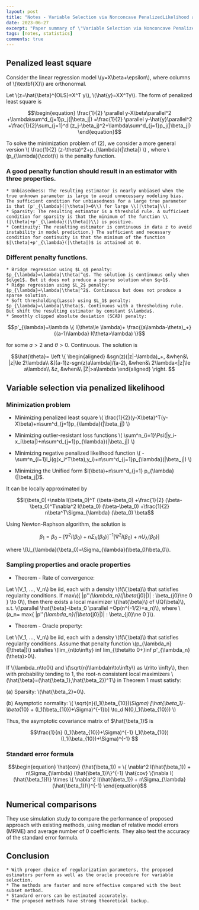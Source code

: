 ```yaml
---
layout: post
title: "Notes - Variable Selection via Nonconcave PenalizedLikelihood and its Oracle Properties"
date: 2023-06-27
excerpt: "Paper summary of \"Variable Selection via Nonconcave PenalizedLikelihood and its Oracle Properties\"."
tags: [notes, statistics]
comments: true
---
```


## Penalized least square

Consider the linear regression model \\(y=X\beta+\epsilon\\), where columns of \\(\textbf{X}\\) are orthonormal.

Let \\(z=\hat{\beta}^{OLS}=X^T y\\), \\(\hat{y}=XX^Ty\\). The form of penalized least square is

$$\begin{equation}
\frac{1}{2} \parallel y-X\beta\parallel^2 +\lambda\sum^d_{j=1}p_j(|\beta_j|)
=\frac{1}{2} \parallel y-\hat{y}\parallel^2 +\frac{1}{2}\sum_{j=1}^d (z_j-\beta_j)^2+\lambda\sum^d_{j=1}p_j(|\beta_j|)
  \end{equation}$$


To solve the minimization problem of (2), we consider a more general version
\\(
    \frac{1}{2} (z-\theta)^2+p_{\lambda}(|\theta|)
\\)
, where \\(p\_{\lambda}(\cdot)\\) is the penalty function.


### A good penalty function should result in an estimator with three properties.

    * Unbiasedness: The resulting estimator is nearly unbiased when the true unknown parameter is large to avoid unnecessary modeling bias. The sufficient condition for unbiasedness for a large true parameter is that (p'_{\lambda}(|\theta|)=0\\) for large \\(|\theta|\\).
    * Sparsity: The resulting estimator is a threshold rule. A sufficient condition for sparsity is that the minimum of the function \\(|\theta|+p'_{\lambda}(|\theta|)\\) is positive.
    * Continuity: The resulting estimator is continuous in data z to avoid instability in model prediction.} The sufficient and necessary condition for continuity is that the minimum of the function $|\theta|+p'_{\lambda}(|\theta|)$ is attained at 0.

### Different penalty functions.

    * Bridge regression using $L_q$ penalty: $p_{\lambda}=\lambda|\theta|^q$. The solution is continuous only when $q\ge1$. But it does not produce a sparse solution when $q>1$.
    * Ridge regression using $L_2$ penalty: $p_{\lambda}=\lambda|\theta|^2$. Continuous but does not produce a sparse solution.
    * Soft thresholding(Lasso) using $L_1$ penalty: $p_{\lambda}=\lambda|\theta|$. Continuous with a thresholding rule. But shift the resulting estimator by constant $\lambda$.
    * Smoothly clipped absolute deviation (SCAD) penalty:

  $$p'_{\lambda}=\lambda \{ I(\theta\le \lambda)+ \frac{(a\lambda-\theta)_+}{(a-1)\lambda} I(\theta>\lambda) \}$$

for some $a>2$ and $\theta>0$. Continuous. The solution is

$$\hat{\theta}=
\left \{ 
\begin{aligned}
    &sgn(z)(|z|-\lambda)_+, &when&\ |z|\le 2\lambda\\
    &[(a-1)z-sgn(z)a\lambda]/(a-2), &when&\ 2\lambda<|z|\le a\lambda\\
    &z, &when&\ |Z|>a\lambda
\end{aligned}
\right. $$


## Variable selection via penalized likelihood

### Minimization problem
  
* Minimizing penalized least square
\\(
\frac{1}{2}(y-X\beta)^T(y-X\beta)+n\sum^d_{j=1}p_{\lambda}(|\beta_j|)
\\)

* Minimizing outlier-resistant loss functions
\\(
\sum^n_{i=1}\Psi(|y_i-x_i\beta|)+n\sum^d_{j=1}p_{\lambda}(|\beta_j|)
\\)

* Minimizing negative penalized likelihood function
\\(
-\sum^n_{i=1}l_i(g(x_i^T\beta),y_i)+n\sum^d_{j=1}p_{\lambda}(|\beta_j|)
\\)

* Minimizing the Unified form $l(\beta)+n\sum^d_{j=1} p_{\lambda}(|\beta_j|)$.
  
It can be locally approximated by
  
$$l(\beta_0)+\nabla l(\beta_0)^T (\beta-\beta_0) +\frac{1}{2} (\beta-\beta_0)^T\nabla^2 l(\beta_0) (\beta-\beta_0) +\frac{1}{2} n\beta^T\Sigma_{\lambda} (\beta_0) \beta$$

Using Newton-Raphson algorithm, the solution is 
  
$$\beta_1=\beta_0-[\nabla^2 l(\beta_0)+n\Sigma_{\lambda} (\beta_0)]^{-1}[\nabla^2 l(\beta_0)+nU_{\lambda} (\beta_0)]$$
  
where \\(U_{\lambda}(\beta_0)=\Sigma_{\lambda}(\beta_0)\beta_0\\).


### Sampling properties and oracle properties
  
* Theorem - Rate of convergence:
  
Let \\(V_1, ..., V_n\\) be iid, each with a density \\(f(V,\beta)\\) that satisfies regularity conditions. If max\\(\{ |p''_{\lambda_n}(|\beta_{j0}|)| : \beta_{j0}\ne 0 \} \to 0\\), then there exists a local maximizer \\(\hat{\beta}\\) of \\(Q(\beta)\\), s.t. \\(\parallel \hat{\beta}-\beta_0 \parallel =Op(n^{-1/2}+a_n)\\), where \\(a_n= max\{ |p''_{\lambda_n}(|\beta_{j0}|)| : \beta_{j0}\ne 0 \}\\).


* Theorem - Oracle property:

Let \\(V_1, ..., V_n\\) be iid, each with a density \\(f(V,\beta)\\) that satisfies regularity conditions. Assume that penalty function \\(p_{\lambda_n}(|\theta|)\\) satisfies \\(lim_{n\to\infty} inf lim_{\theta\to 0+}inf p'_{\lambda_n}(\theta)>0\\).

If \\(\lambda_n\to0\\) and \\(\sqrt{n}\lambda)n\to\infty\\) as \\(n\to \infty\\), then with probability tending to 1, the root-n consistent local maximizers \\(\hat{\beta}=(\hat{\beta_1},\hat{\beta_2})^T\\) in Theorem 1 must satisfy:

(a) Sparsity: \\(\hat{\beta_2}=0\\).

(b) Asymptotic normality: \\( \sqrt{n}(I_1(\beta_{10})_\Sigma) [\hat{\beta_1}-\beta_{10} + (I_1(\beta_{10})+\Sigma)^{-1}b] \to_d N(0,I_1(\beta_{10})) \\)


Thus, the asymptotic covariance matrix of $\hat{\beta_1}$ is

$$\frac{1}{n} (I_1(\beta_{10})+\Sigma)^{-1} I_1(\beta_{10})(I_1(\beta_{10})+\Sigma)^{-1} $$


### Standard error formula

$$\begin{equation}
    \hat{cov} (\hat{\beta_1}) = \{ \nabla^2 l(\hat{\beta_1}) + n\Sigma_{\lambda} (\hat{\beta_1})\}^{-1}  \hat{cov} \{\nabla l( (\hat{\beta_1})\} \times  \{ \nabla^2 l(\hat{\beta_1}) + n\Sigma_{\lambda} (\hat{\beta_1})\}^{-1}
\end{equation}$$



## Numerical comparisons
They use simulation study to compare the performance of proposed approach with existing methods, using median of relative model errors (MRME) and average number of 0 coefficients. They also test the accuracy of the standard error formula.

## Conclusion

    * With proper choice of regularization parameters, the proposed estimators perform as well as the oracle procedure for variable selection.
    * The methods are faster and more effective compared with the best subset method.
    * Standard errors can be estimated accurately.
    * The proposed methods have strong theoretical backup.

